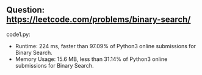 ## Question: https://leetcode.com/problems/binary-search/

code1.py:
* Runtime: 224 ms, faster than 97.09% of Python3 online submissions for Binary Search.
* Memory Usage: 15.6 MB, less than 31.14% of Python3 online submissions for Binary Search.